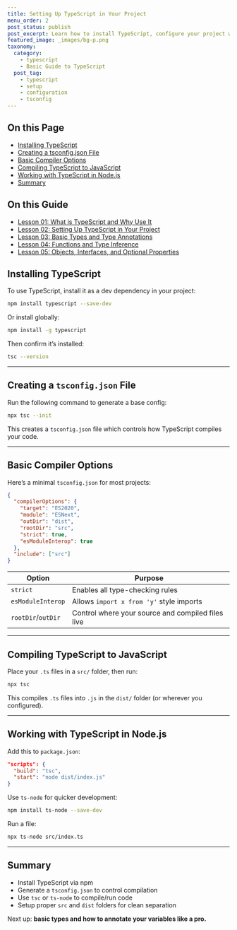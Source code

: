 ```yaml
---
title: Setting Up TypeScript in Your Project
menu_order: 2
post_status: publish
post_excerpt: Learn how to install TypeScript, configure your project with tsconfig.json, and compile TypeScript to JavaScript.
featured_image: _images/bg-p.png
taxonomy:
  category:
    - typescript
    - Basic Guide to TypeScript
  post_tag:
    - typescript
    - setup
    - configuration
    - tsconfig
---
```


<div class="toc" markdown="1">

<div class="otp" markdown="1">

## On this Page

- [Installing TypeScript](#installing-typescript)
- [Creating a tsconfig.json File](#creating-a-tsconfigjson-file)
- [Basic Compiler Options](#basic-compiler-options)
- [Compiling TypeScript to JavaScript](#compiling-typescript-to-javascript)
- [Working with TypeScript in Node.js](#working-with-typescript-in-nodejs)
- [Summary](#summary)

</div>

<div class="otg" markdown="1">

## On this Guide

- [Lesson 01: What is TypeScript and Why Use It](./lesson-01-what-is-typescript-and-why-use-it)
- [Lesson 02: Setting Up TypeScript in Your Project](./lesson-02-setting-up-typescript-in-your-project)
- [Lesson 03: Basic Types and Type Annotations](./lesson-03-basic-types-and-type-annotations)
- [Lesson 04: Functions and Type Inference](./lesson-04-functions-and-type-inference)
- [Lesson 05: Objects, Interfaces, and Optional Properties](./lesson-05-objects,-interfaces,-and-optional-properties)

</div>

</div>

<div class="guru-main" markdown="1">

## Installing TypeScript

To use TypeScript, install it as a dev dependency in your project:

```bash
npm install typescript --save-dev
```

Or install globally:

```bash
npm install -g typescript
```

Then confirm it’s installed:

```bash
tsc --version
```

---

## Creating a `tsconfig.json` File

Run the following command to generate a base config:

```bash
npx tsc --init
```

This creates a `tsconfig.json` file which controls how TypeScript compiles your code.

---

## Basic Compiler Options

Here’s a minimal `tsconfig.json` for most projects:

```json
{
  "compilerOptions": {
    "target": "ES2020",
    "module": "ESNext",
    "outDir": "dist",
    "rootDir": "src",
    "strict": true,
    "esModuleInterop": true
  },
  "include": ["src"]
}
```

| Option         | Purpose                                        |
|----------------|------------------------------------------------|
| `strict`       | Enables all type-checking rules                |
| `esModuleInterop` | Allows `import x from 'y'` style imports     |
| `rootDir`/`outDir` | Control where your source and compiled files live |

---

## Compiling TypeScript to JavaScript

Place your `.ts` files in a `src/` folder, then run:

```bash
npx tsc
```

This compiles `.ts` files into `.js` in the `dist/` folder (or wherever you configured).

---

## Working with TypeScript in Node.js

Add this to `package.json`:

```json
"scripts": {
  "build": "tsc",
  "start": "node dist/index.js"
}
```

Use `ts-node` for quicker development:

```bash
npm install ts-node --save-dev
```

Run a file:

```bash
npx ts-node src/index.ts
```

---

## Summary

- Install TypeScript via npm
- Generate a `tsconfig.json` to control compilation
- Use `tsc` or `ts-node` to compile/run code
- Setup proper `src` and `dist` folders for clean separation

Next up: **basic types and how to annotate your variables like a pro.**

</div>
